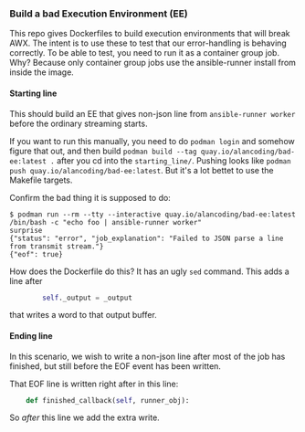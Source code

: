### Build a bad Execution Environment (EE)

This repo gives Dockerfiles to build execution environments that will break AWX.
The intent is to use these to test that our error-handling is behaving correctly.
To be able to test, you need to run it as a container group job. Why?
Because only container group jobs use the ansible-runner install from inside
the image.

#### Starting line

This should build an EE that gives non-json line from `ansible-runner worker`
before the ordinary streaming starts.

If you want to run this manually, you need to do `podman login` and somehow
figure that out, and then build
`podman build --tag quay.io/alancoding/bad-ee:latest .`
after you cd into the `starting_line/`.
Pushing looks like `podman push quay.io/alancoding/bad-ee:latest`. But it's
a lot bettet to use the Makefile targets.

Confirm the bad thing it is supposed to do:

```
$ podman run --rm --tty --interactive quay.io/alancoding/bad-ee:latest /bin/bash -c "echo foo | ansible-runner worker"
surprise
{"status": "error", "job_explanation": "Failed to JSON parse a line from transmit stream."}
{"eof": true}
```

How does the Dockerfile do this? It has an ugly `sed` command.
This adds a line after

```python
        self._output = _output
```

that writes a word to that
output buffer.

#### Ending line

In this scenario, we wish to write a non-json line after most of the job
has finished, but still before the EOF event has been written.

That EOF line is written right after in this line:

```python
    def finished_callback(self, runner_obj):
```

So _after_ this line we add the extra write.
